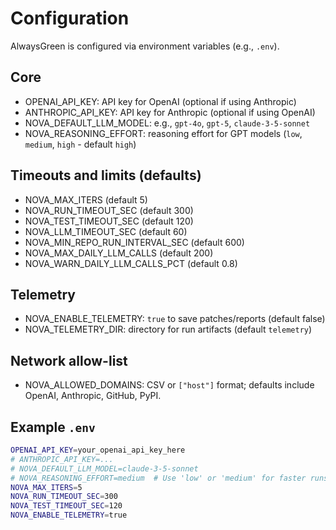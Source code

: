 # Configuration

AlwaysGreen is configured via environment variables (e.g., `.env`).

## Core

- OPENAI_API_KEY: API key for OpenAI (optional if using Anthropic)
- ANTHROPIC_API_KEY: API key for Anthropic (optional if using OpenAI)
- NOVA_DEFAULT_LLM_MODEL: e.g., `gpt-4o`, `gpt-5`, `claude-3-5-sonnet`
- NOVA_REASONING_EFFORT: reasoning effort for GPT models (`low`, `medium`, `high` - default `high`)

## Timeouts and limits (defaults)

- NOVA_MAX_ITERS (default 5)
- NOVA_RUN_TIMEOUT_SEC (default 300)
- NOVA_TEST_TIMEOUT_SEC (default 120)
- NOVA_LLM_TIMEOUT_SEC (default 60)
- NOVA_MIN_REPO_RUN_INTERVAL_SEC (default 600)
- NOVA_MAX_DAILY_LLM_CALLS (default 200)
- NOVA_WARN_DAILY_LLM_CALLS_PCT (default 0.8)

## Telemetry

- NOVA_ENABLE_TELEMETRY: `true` to save patches/reports (default false)
- NOVA_TELEMETRY_DIR: directory for run artifacts (default `telemetry`)

## Network allow-list

- NOVA_ALLOWED_DOMAINS: CSV or `["host"]` format; defaults include OpenAI, Anthropic, GitHub, PyPI.

## Example `.env`

```bash
OPENAI_API_KEY=your_openai_api_key_here
# ANTHROPIC_API_KEY=...
# NOVA_DEFAULT_LLM_MODEL=claude-3-5-sonnet
# NOVA_REASONING_EFFORT=medium  # Use 'low' or 'medium' for faster runs
NOVA_MAX_ITERS=5
NOVA_RUN_TIMEOUT_SEC=300
NOVA_TEST_TIMEOUT_SEC=120
NOVA_ENABLE_TELEMETRY=true
```

